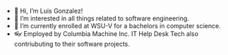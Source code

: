 - 👋 Hi, I’m Luis Gonzalez!
- 👀 I’m interested in all things related to software engineering.
- 🌱 I’m currently enrolled at WSU-V for a bachelors in computer science.
- 👓 Employed by Columbia Machine Inc. IT Help Desk Tech also contriubuting to their software projects. 
<!---
Kronicvbr33z3/Kronicvbr33z3 is a ✨ special ✨ repository because its `README.md` (this file) appears on your GitHub profile.
You can click the Preview link to take a look at your changes.
--->
